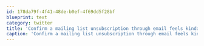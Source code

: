 ```yaml
---
id: 178da79f-4f41-48de-b0ef-4f69dd5f28bf
blueprint: text
category: twitter
title: 'Confirm a mailing list unsubscription through email feels kinda like an ex trying to get back together one last time. #desperation'
caption: 'Confirm a mailing list unsubscription through email feels kinda like an ex trying to get back together one last time. <span class="hashtag hashtag_local">#<a href="http://tweettemp.darylchymko.ca/?tag=desperation">desperation</a>'
---
```

